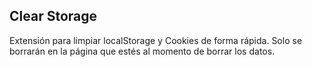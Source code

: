 ## Clear Storage

Extensión para limpiar localStorage y Cookies de forma rápida. Solo se borrarán en la página que estés al momento de borrar los datos.
